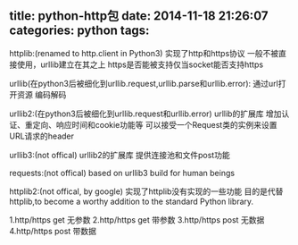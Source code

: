 title: python-http包
date: 2014-11-18 21:26:07
categories: python
tags:
---
httplib:(renamed to http.client in Python3)
	实现了http和https协议
	一般不被直接使用，urllib建立在其之上
	https是否能被支持仅当socket能否支持https

urllib(在python3后被细化到urllib.request,urllib.parse和urllib.error):
	通过url打开资源
	编码解码

urllib2:(在python3后被细化到urllib.request和urllib.error)
	urllib的扩展库
	增加认证、重定向、响应时间和cookie功能等
	可以接受一个Request类的实例来设置URL请求的header

urllib3:(not offical)
	urllib2的扩展库
	提供连接池和文件post功能

requests:(not offical)
	based on urllib3
	build for human beings

httplib2:(not offical, by google)
	实现了httplib没有实现的一些功能
	目的是代替httplib,to become a worthy addition to the standard Python library.

1.http/https get 无参数
2.http/https get 带参数
3.http/https post 无数据
4.http/https post 带数据
